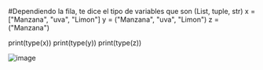 #Dependiendo la fila, te dice el tipo de variables que son (List, tuple, str)
x = ["Manzana", "uva", "Limon"]
y = ("Manzana", "uva", "Limon")
z = ("Manzana")

print(type(x))
print(type(y))
print(type(z))

![image](https://github.com/user-attachments/assets/3f052e42-f543-43b6-b070-09c37849d64c)
